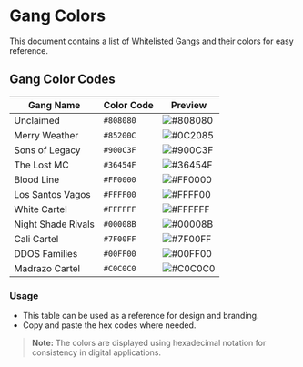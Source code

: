 # Gang Colors

This document contains a list of Whitelisted Gangs and their colors for easy reference.

## Gang Color Codes

| Gang Name            | Color Code | Preview |
|----------------------|-----------|---------|
| Unclaimed           | `#808080`  | ![#808080](https://www.colorhexa.com/808080.png) |
| Merry Weather       | `#85200C`  | ![#0C2085](https://www.colorhexa.com/85200C.png) |
| Sons of Legacy      | `#900C3F`  | ![#900C3F](https://www.colorhexa.com/900C3F.png) |
| The Lost MC         | `#36454F`  | ![#36454F](https://www.colorhexa.com/36454F.png) |
| Blood Line          | `#FF0000`  | ![#FF0000](https://www.colorhexa.com/FF0000.png) |
| Los Santos Vagos    | `#FFFF00`  | ![#FFFF00](https://www.colorhexa.com/FFFF00.png) |
| White Cartel        | `#FFFFFF`  | ![#FFFFFF](https://www.colorhexa.com/FFFFFF.png) |
| Night Shade Rivals  | `#00008B`  | ![#00008B](https://www.colorhexa.com/00008B.png) |
| Cali Cartel         | `#7F00FF`  | ![#7F00FF](https://www.colorhexa.com/7F00FF.png) |
| DDOS Families       | `#00FF00`  | ![#00FF00](https://www.colorhexa.com/00FF00.png) |
| Madrazo Cartel      | `#C0C0C0`  | ![#C0C0C0](https://www.colorhexa.com/C0C0C0.png) |

### Usage
- This table can be used as a reference for design and branding.
- Copy and paste the hex codes where needed.

> **Note:** The colors are displayed using hexadecimal notation for consistency in digital applications.
